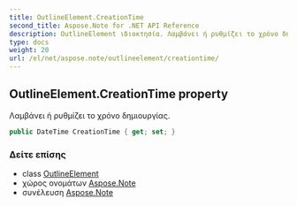 ```yaml
---
title: OutlineElement.CreationTime
second_title: Aspose.Note for .NET API Reference
description: OutlineElement ιδιοκτησία. Λαμβάνει ή ρυθμίζει το χρόνο δημιουργίας.
type: docs
weight: 20
url: /el/net/aspose.note/outlineelement/creationtime/
---
```

## OutlineElement.CreationTime property

Λαμβάνει ή ρυθμίζει το χρόνο δημιουργίας.

```csharp
public DateTime CreationTime { get; set; }
```

### Δείτε επίσης

* class [OutlineElement](../)
* χώρος ονομάτων [Aspose.Note](../../outlineelement/)
* συνέλευση [Aspose.Note](../../../)


